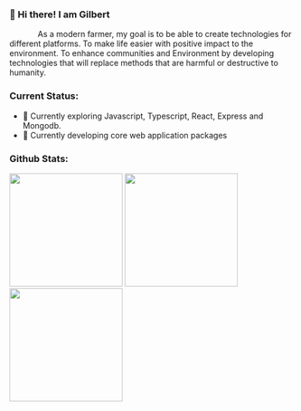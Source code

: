 <div style="display:flex; flex-direction: row;">
    <div>
        <h3>👋 Hi there! I am Gilbert</h3>
        <p style="text-indent: 50px;">
            As a modern farmer, my goal is to be able to create technologies for different platforms.
            To make life easier with positive impact to the environment. To enhance communities and Environment
            by developing technologies that will replace methods that are harmful or destructive to humanity.
        </p>
        <!--div>
            <h3>Reality as a Software Developer:</h3>
            <div>
                <img width="200" src="https://miro.medium.com/max/1313/0*Ua695vjzFHV6VNOX.png">
                <img width="200" src="https://media.giphy.com/media/l4JzdQdcFdXuRJTvW/giphy.gif">
                <img width="270" src="https://thumbs.gfycat.com/BasicComfortableIlsamochadegu-size_restricted.gif">
            </div>
        </div-->
        <div>
            <h3>Current Status:</h3>
            <ul>
                <li>🔭 Currently exploring Javascript, Typescript, React, Express and Mongodb. 
                </li>
                <li>🌱 Currently developing core web application packages</li>
            </ul>
        </div>
        <div>
            <h3>Github Stats:</h3>
            <!--img width="663"  src="https://activity-graph.herokuapp.com/graph?username=gilbertgit95" />
            <br /-->
            <img height="200" src="https://github-readme-stats.vercel.app/api/top-langs?username=gilbertgit95&layout=compact&theme=transparent" />
            <img height="200" src="https://github-readme-stats.vercel.app/api?username=gilbertgit95&theme=transparent&show_icons=true" />
            <br />
            <img height="200"  src="https://github-readme-streak-stats.herokuapp.com/?user=gilbertgit95&theme=transparent" />
        </div>
    </div>
</div>
